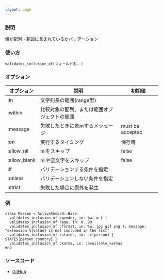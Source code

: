 ```yaml
---
layout: page
---
```


### 説明

値が配列・範囲に含まれているかバリデーション

### 使い方

    validates_inclusion_of(フィールド名..)

### オプション

| オプション   | 説明                                         | 初期値           |
| ------------ | -------------------------------------------- | ---------------- |
| :in          | 文字列長の範囲(range型)                      |                  |
| :within      | 比較対象の配列、または範囲オブジェクトの範囲 |                  |
| :message     | 失敗したときに表示するメッセージ             | must be accepted |
| :on          | 実行するタイミング                           | 保存時           |
| :allow_nil   | nilをスキップ                                | false            |
| :allow_blank | nilや空文字をスキップ                        | false            |
| :if          | バリデーションする条件を指定                 |                  |
| :unless      | バリデーションしない条件を指定               |                  |
| :strict      | 失敗した場合に例外を発生                     |                  |

### 例

    class Person < ActiveRecord::Base
      validates_inclusion_of :gender, in: %w( m f )
      validates_inclusion_of :age, in: 0..99
      validates_inclusion_of :format, in: %w( jpg gif png ), message: "extension %{value} is not included in the list"
      validates_inclusion_of :states, in: ->(person) { STATES[person.country] }
      validates_inclusion_of :karma, in: :available_karmas
    end

### ソースコード

- [GitHub](https://github.com/rails/rails/blob/984c3ef2775781d47efa9f541ce570daa2434a80/activemodel/lib/active_model/validations/inclusion.rb#L41)
